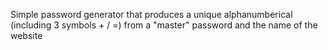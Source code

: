 Simple password generator that produces a unique alphanumberical (including 3 symbols + / =) from a "master" password and the name of the website
